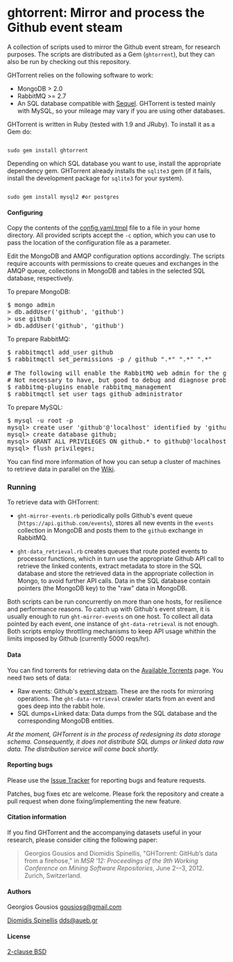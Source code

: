 ghtorrent: Mirror and process the Github event steam
=========================================================

A collection of scripts used to mirror the Github event stream, for 
research purposes. The scripts are distributed as a Gem (`ghtorrent`),
but they can also be run by checking out this repository.

GHTorrent relies on the following software to work:

* MongoDB > 2.0
* RabbitMQ >= 2.7
* An SQL database compatible with [Sequel](http://sequel.rubyforge.org/rdoc/files/doc/opening_databases_rdoc.html). 
GHTorrent is tested mainly with MySQL, so your mileage may vary if you are using other databases.

GHTorrent is written in Ruby (tested with 1.9 and JRuby). To install 
it as a Gem do:

<code>
sudo gem install ghtorrent 
</code>

Depending on which SQL database you want to use, install the appropriate
dependency gem. GHTorrent already installs the `sqlite3` gem (if it fails,
install the development package for `sqlite3` for your system).

<code>
sudo gem install mysql2 #or postgres
</code>

#### Configuring

Copy the contents of the 
[config.yaml.tmpl](https://github.com/gousiosg/github-mirror/blob/master/config.yaml.tmpl)
file to a file in your home directory. All provided scripts accept the `-c`
option, which you can use to pass the location of the configuration file as
a parameter.

Edit the MongoDB and AMQP configuration options accordingly. The scripts
require accounts with permissions to create queues and exchanges in the AMQP
queue, collections in MongoDB and tables in the selected SQL database,
respectively.

To prepare MongoDB:

<pre>
$ mongo admin
> db.addUser('github', 'github')
> use github
> db.addUser('github', 'github')
</pre>

To prepare RabbitMQ:

<pre>
$ rabbitmqctl add_user github
$ rabbitmqctl set_permissions -p / github ".*" ".*" ".*"

# The following will enable the RabbitMQ web admin for the github user
# Not necessary to have, but good to debug and diagnose problems
$ rabbitmq-plugins enable rabbitmq_management
$ rabbitmqctl set_user_tags github administrator
</pre>

To prepare MySQL:

<pre>
$ mysql -u root -p
mysql> create user 'github'@'localhost' identified by 'github';
mysql> create database github;
mysql> GRANT ALL PRIVILEGES ON github.* to github@'localhost';
mysql> flush privileges;
</pre>

You can find more information of how you can setup a cluster of machines
to retrieve data in parallel on the [Wiki](https://github.com/gousiosg/github-mirror/wiki/Setting-up-a-mirroring-cluster).

### Running

To retrieve data with GHTorrent: 

* `ght-mirror-events.rb` periodically polls Github's event
queue (`https://api.github.com/events`), stores all new events in the
`events` collection in MongoDB and posts them to the `github` exchange in
RabbitMQ.

* `ght-data_retrieval.rb` creates queues that route posted events to processor
functions, which in turn use the appropriate Github API call to retrieve the
linked contents, extract metadata to store in the SQL database and store the
retrieved data in the appropriate collection in Mongo, to avoid further API
calls. Data in the SQL database contain pointers (the MongoDB key) to the
"raw" data in MongoDB.

Both scripts can be run concurrently on more than one hosts, for resilience
and performance reasons. To catch up with Github's event stream, it is
usually enough to run `ght-mirror-events` on one host. To collect all data
pointed by each event, one instance of `ght-data-retrieval` is not enough.
Both scripts employ throttling mechanisms to keep API usage whithin the
limits imposed by Github (currently 5000 reqs/hr).

#### Data

You can find torrents for retrieving data on the 
[Available Torrents](https://github.com/gousiosg/github-mirror/wiki/Available-Torrents) page. You need two sets of data:

* Raw events: Github's [event stream](https://api.github.com/events). These
are the roots for mirroring operations. The `ght-data-retrieval` crawler starts
from an event and goes deep into the rabbit hole.
* SQL dumps+Linked data: Data dumps from the SQL database and the corresponding
MongoDB entities.


*At the moment, GHTorrent is in the process of redesigning its data storage
schema. Consequently, it does not distribute SQL dumps or linked data raw data.
The distribution service will come back shortly.*

#### Reporting bugs

Please use the [Issue
Tracker](https://github.com/gousiosg/github-mirror/issues) for reporting bugs
and feature requests.

Patches, bug fixes etc are welcome. Please fork the repository and create
a pull request when done fixing/implementing the new feature.

#### Citation information

If you find GHTorrent and the accompanying datasets useful in your research,
please consider citing the following paper:

> Georgios Gousios and Diomidis Spinellis, "GHTorrent: GitHub’s data from a firehose," in _MSR '12: Proceedings of the 9th Working Conference on Mining Software Repositories_, June 2-–3, 2012. Zurich, Switzerland.

#### Authors

Georgios Gousios <gousiosg@gmail.com>

[Diomidis Spinellis](http://www.dmst.aueb.gr/dds) <dds@aueb.gr>

#### License

[2-clause BSD](http://www.opensource.org/licenses/bsd-license.php)

